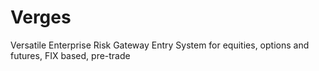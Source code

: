 # Verges
Versatile Enterprise Risk Gateway Entry System for equities, options and futures, FIX based, pre-trade
